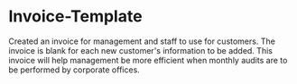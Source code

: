 # Invoice-Template
Created an invoice for management and staff to use for customers. The invoice is blank for each new customer's information to be added. This invoice will help management be more efficient when monthly audits are to be performed by corporate offices.
